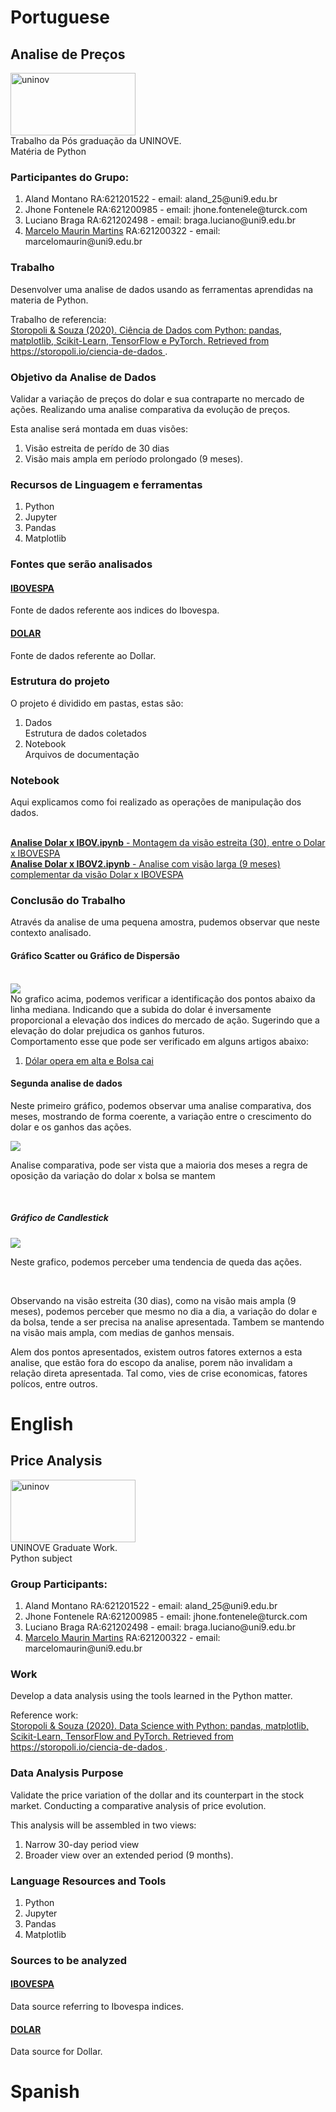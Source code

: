 <h1>Portuguese</h1>

<H2>Analise de Preços</H2>

<img src="https://www.uninove.br/logo-uninove.svg" alt="uninov" width="200" height="100"><br/>Trabalho da Pós graduação da UNINOVE.
<br/>Matéria de Python

<H3>Participantes do Grupo:</H3>
<ol>
<li>Aland Montano RA:621201522 - email: aland_25@uni9.edu.br</li>
<li>Jhone Fontenele RA:621200985 - email: jhone.fontenele@turck.com</li>
<li>Luciano Braga RA:621202498 - email: braga.luciano@uni9.edu.br </li>
  <li><a href="http://maurinsoft.com.br/index.php/sobre-nos/">Marcelo Maurin Martins</a> RA:621200322 - email: marcelomaurin@uni9.edu.br</li> 
</ol>

<H3>Trabalho</H3>
Desenvolver uma analise de dados usando as ferramentas aprendidas na materia de Python.<br/>
<p>Trabalho de referencia:<br/>
  <a href="https://github.com/storopoli/ciencia-de-dados">
Storopoli & Souza (2020). Ciência de Dados com Python: pandas, matplotlib, Scikit-Learn, TensorFlow e PyTorch. Retrieved from https://storopoli.io/ciencia-de-dados
</a>.
</p>

<h3>Objetivo da Analise de Dados</h3>
Validar a variação de preços do dolar e sua contraparte no mercado de ações. Realizando uma analise comparativa da evolução de preços.
<p> Esta analise será montada em duas visões:</p>
<ol>
  <li>Visão estreita de perído de 30 dias</li>
  <li>Visão mais ampla em período prolongado (9 meses).</li>
</ol>


<h3>Recursos de Linguagem e ferramentas</h3>
<ol>
  <li>Python</li>
  <li>Jupyter</li>
  <li>Pandas</li>
  <li>Matplotlib</li>
</ol>



<h3>Fontes que serão analisados</h3>
<h4><a href="https://finance.yahoo.com/quote/%5EBVSP/history">IBOVESPA</a></h4>
<p>Fonte de dados referente aos indices do Ibovespa.</p>

<h4><a href="https://www.econodados.com.br/tabela.dll/in5?cod_site=TestDrive%20Macrodados%20Online&pg=-1">DOLAR</a></h4>
<p>Fonte de dados referente ao Dollar.</p>


<h3>Estrutura do projeto</h3>
<p> O projeto é dividido em pastas, estas são:</p>
<ol>
  <li>Dados</li> Estrutura de dados coletados
  <li>Notebook</li> Arquivos de documentação
</ol>


<h3>Notebook</h3>
<p>Aqui explicamos como foi realizado as operações de manipulação dos dados.</p>
<br/>

<a href="https://github.com/marcelomaurin/Analise-de-Preco/blob/main/notebook/Analise%20Dolar%20x%20IBOV.ipynb">
  <b>Analise Dolar x IBOV.ipynb</b> - Montagem da visão estreita (30), entre o Dolar x IBOVESPA
</a>
<br/>  
<a href="https://github.com/marcelomaurin/Analise-de-Preco/blob/main/notebook/dollar_bolsa_valores_2021b.ipynb">
  <b>Analise Dolar x IBOV2.ipynb</b> - Analise com visão larga (9 meses) complementar da visão Dolar x IBOVESPA
</a>  



<h3>Conclusão do Trabalho</h3>
Através da analise de uma pequena amostra, pudemos observar que neste contexto analisado.

<h4>Gráfico Scatter ou Gráfico de Dispersão</h4>
<br/>
<img src="https://github.com/marcelomaurin/Analise-de-Preco/blob/main/GRAFICO01.JPG">
<br/>
No grafico acima, podemos verificar a identificação dos pontos abaixo da linha mediana. Indicando que a subida do dolar é inversamente proporcional a elevação dos indices do mercado de ação.
Sugerindo que a elevação do dolar prejudica os ganhos futuros.
<br/>
Comportamento esse que pode ser verificado em alguns artigos abaixo:
<br/>
<ol>
<li><a href="http://www.sicoobexecutivo.com.br/ns/entenda-por-que-quando-os-indices-da-bolsa-caem-o-dolar-aumenta/>Entenda por que quando os índices da bolsa caem o dolar aumenta</a></li>
<li><a href="http://sicoobexecutivo.com.br/ns/entenda-por-que-quando-os-indices-da-bolsa-caem-o-dolar-aumenta/">Dólar opera em alta e Bolsa cai</a></li>
</ol>

  <h4>Segunda analise de dados</h4>
  <p> Neste primeiro gráfico, podemos observar uma analise comparativa, dos meses, mostrando de  forma coerente, a variação entre o crescimento do dolar e os ganhos das ações.</p>  
<img src="https://github.com/marcelomaurin/Analise-de-Preco/blob/main/visao%20ampla.png"> 
 <p> Analise comparativa, pode ser vista que a maioria dos meses a regra de oposição da variação do dolar x bolsa se mantem</p>
<br/> 
 <h5>Gráfico de Candlestick</h5>
 <img src="https://github.com/marcelomaurin/Analise-de-Preco/blob/main/ganho%20da%20bolsa.png" >
  <p>Neste grafico, podemos perceber uma tendencia de queda das ações.</p>
<br/>  
 <p>Observando na visão estreita (30 dias), como na visão mais ampla (9 meses), podemos perceber que mesmo no dia a dia, a variação do dolar e da bolsa, tende a ser precisa na analise apresentada. Tambem se mantendo na visão mais ampla, com medias de ganhos mensais.</P>

  <p> Alem dos pontos apresentados, existem outros fatores externos a esta analise, que estão fora do escopo da analise, porem não invalidam a relação direta apresentada. Tal como, vies de crise economicas, fatores polícos, entre outros.</p>  
  
<h1>English</h1>

<H2>Price Analysis</H2>

<img src="https://www.uninove.br/logo-uninove.svg" alt="uninov" width="200" height="100"><br/>UNINOVE Graduate Work.
<br/>Python subject

<H3>Group Participants:</H3>
<ol>
<li>Aland Montano RA:621201522 - email: aland_25@uni9.edu.br</li>
<li>Jhone Fontenele RA:621200985 - email: jhone.fontenele@turck.com</li>
<li>Luciano Braga RA:621202498 - email: braga.luciano@uni9.edu.br </li>
  <li><a href="http://maurinsoft.com.br/index.php/sobre-nos/">Marcelo Maurin Martins</a> RA:621200322 - email: marcelomaurin@uni9.edu.br</ read>
</ol>

<H3>Work</H3>
Develop a data analysis using the tools learned in the Python matter.<br/>
<p>Reference work:<br/>
  <a href="https://github.com/storopoli/ciencia-de-dados">
Storopoli & Souza (2020). Data Science with Python: pandas, matplotlib, Scikit-Learn, TensorFlow and PyTorch. Retrieved from https://storopoli.io/ciencia-de-dados
</a>.
</p>

<h3>Data Analysis Purpose</h3>
Validate the price variation of the dollar and its counterpart in the stock market. Conducting a comparative analysis of price evolution.
<p> This analysis will be assembled in two views:</p>
<ol>
  <li>Narrow 30-day period view</li>
  <li>Broader view over an extended period (9 months).</li>
</ol>


<h3>Language Resources and Tools</h3>
<ol>
  <li>Python</li>
  <li>Jupyter</li>
  <li>Pandas</li>
  <li>Matplotlib</li>
</ol>



<h3>Sources to be analyzed</h3>
<h4><a href="https://finance.yahoo.com/quote/%5EBVSP/history">IBOVESPA</a></h4>
<p>Data source referring to Ibovespa indices.</p>

<h4><a href="https://www.econodados.com.br/tabela.dll/in5?cod_site=TestDrive%20Macrodados%20Online&pg=-1">DOLAR</a></h4>
<p>Data source for Dollar.</p>  

<h1>Spanish</h1>
